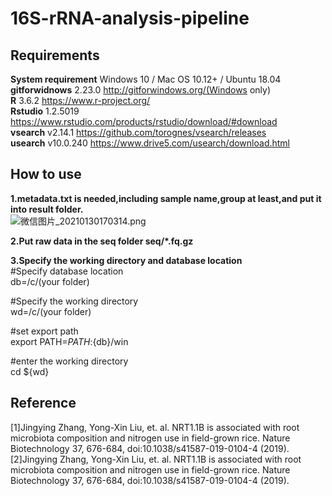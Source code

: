 # 16S-rRNA-analysis-pipeline

## Requirements
  
**System requirement** Windows 10 / Mac OS 10.12+ / Ubuntu 18.04  
**gitforwidnows** 2.23.0 http://gitforwindows.org/(Windows only)  
**R** 3.6.2 https://www.r-project.org/  
**Rstudio** 1.2.5019 https://www.rstudio.com/products/rstudio/download/#download  
**vsearch** v2.14.1 https://github.com/torognes/vsearch/releases  
**usearch** v10.0.240 https://www.drive5.com/usearch/download.html  

## How to use  
**1.metadata.txt is needed,including sample name,group at least,and put it into result folder.**  
![微信图片_20210130170314.png](https://i.loli.net/2021/01/30/gJuvU2jmat8yPbZ.png)

**2.Put raw data in the seq folder  seq/*.fq.gz**

**3.Specify the working directory and database location**  
#Specify database location  
db=/c/(your folder)  
  
#Specify the working directory  
wd=/c/(your folder)
  
#set export path  
export PATH=$PATH:${db}/win  
  
#enter the working directory  
cd ${wd}

## Reference   
[1]Jingying Zhang, Yong-Xin Liu, et. al. NRT1.1B is associated with root microbiota composition and nitrogen use in field-grown rice. Nature Biotechnology 37, 676-684, doi:10.1038/s41587-019-0104-4 (2019).  
[2]Jingying Zhang, Yong-Xin Liu, et. al. NRT1.1B is associated with root microbiota composition and nitrogen use in field-grown rice. Nature Biotechnology 37, 676-684, doi:10.1038/s41587-019-0104-4 (2019).


